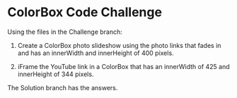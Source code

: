 ColorBox Code Challenge
===========

Using the files in the Challenge branch:

1) Create a ColorBox photo slideshow using the photo links that fades in and has an innerWidth and innerHeight of 400 pixels.

2) iFrame the YouTube link in a ColorBox that has an innerWidth of 425 and innerHeight of 344 pixels.

The Solution branch has the answers.